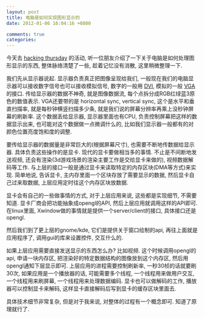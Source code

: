 ```yaml
---
layout: post
title: 电脑是如何实现图形显示的
date: 2012-01-06 16:04:16 +0800

comments: true
categories: 
---
```


今天去 [hacking thursday](http://www.shlug.org/?page_id=523) 的活动,
听一位朋友介绍了一下关于电脑是如何处理图形显示的东西,
整体脉络清楚了一些, 趁着记忆没有消散, 这里稍微整理一下.

我们先从显示器说起. 显示器负责真正把图像呈现给我们,
一般现在我们的电脑显示器可以接收数字信号也可以接收模拟信号, 数字的一般用
[DVI](http://en.wikipedia.org/wiki/Digital_Visual_Interface), 模拟的一般
[VGA](http://en.wikipedia.org/wiki/VGA_connector) 的接口.
传给显示器的数据不神奇, 就是图像数据流,
每个点拆分成RGB红绿蓝3原色的数值表示. VGA还要带的是 horizontal sync,
vertical sync, 这个是水平和垂直扫描率, 就是每秒钟横竖扫描多少条,
就是我们说的屏幕分辨率再乘上没秒钟屏幕的刷新率. 这个数据丢给显示器,
显示器里面也有CPU, 负责控制屏幕把这样的数据显示出来,
也可能对这个数据做一点微调什么的,
比如我们显示器一般都有的对颜色位置亮度饱和度的调整.

要传给显示器的数据量是非常巨大的(根据屏幕尺寸),
也需要不断地传数据给显示器. 具体负责这些操作的是显卡.
现代的显卡要做相当多的事情. 不止是不间断地发送视频,
还会有渲染(3d游戏场景的渲染主要工作是交给显卡来做的),
视频数据解码等工作.
与上层的接口一般是通过显卡来读取特定的内存区块(DMA等方式)来实现.
简单地说, 告诉显卡, 主内存里面一个区块存放了需要显示的数据,
然后显卡自己过来取数据, 上层应用定时往这个内存区块放数据.

显卡会有自己的一些做事情的方式, 对于上层应用来说, 这些都是实现细节,
不需要知道. 显卡厂商会把功能抽象成opengl的API,
然后上层应用就调用这样的API即可. 在linux里面,
Xwindow做的事情就是提供一个server/client的接口, 具体接口还是opengl.

然后我们到了更上层的gnome/kde, 它们是提供关于窗口绘制的api,
再往上面就是应用程序了, 调用gui的库来设置控件, 交互什么的.

如果上层应用需要直接发送显示的东西怎么办? 比如视频.
这个时候调用opengl的api, 申请一块内存区,
把渲染好的特定数据结构的图像放到这个内存区,
然后用opengl通知下层显示即可. 上层应用的进程需要控制刷新率,
一秒30桢的话就要刷30次, 如果应用是一个播放器的话, 可能需要多个线程,
一个线程用来做用户交互, 一个线程用来刷屏幕, 一个线程用来处理数据编码.
显卡也可以做解码的工作, 播放器可以控制显卡来解码,
这样显卡直接解码后写到显卡的缓存区块里面去.

具体技术细节非常复杂, 但是对于我来说, 对整体的过程有一个概念即可.
知道了原理就行了.
